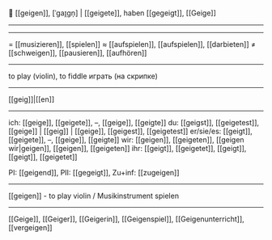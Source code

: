 🎻 [[geigen]], [ˈɡaɪ̯ɡn̩] | [[geigete]], haben [[gegeigt]], [[Geige]]

---

---
= [[musizieren]], [[spielen]]
≈ [[aufspielen]], [[aufspielen]], [[darbieten]]
≠ [[schweigen]], [[pausieren]], [[aufhören]]

---
to play (violin), to fiddle
играть (на скрипке)

---
[[geig]]|[[en]]

---
ich: [[geige]], [[geigete]], –, [[geige]], [[geigte]]
du: [[geigst]], [[geigetest]], [[geige]] | [[geig]] | [[geige]], [[geigest]], [[geigetest]]
er/sie/es: [[geigt]], [[geigete]], –, [[geige]], [[geigte]]
wir: [[geigen]], [[geigeten]], [[geigen wir|geigen]], [[geigen]], [[geigeten]]
ihr: [[geigt]], [[geigetet]], [[geigt]], [[geigt]], [[geigetet]]

PI: [[geigend]], PII: [[gegeigt]], Zu+inf: [[zugeigen]]

---
[[geigen]] - to play violin / Musikinstrument spielen

---
[[Geige]], [[Geiger]], [[Geigerin]], [[Geigenspiel]], [[Geigenunterricht]], [[vergeigen]]